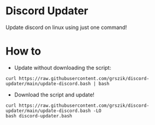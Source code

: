 # Discord Updater
Update discord on linux using just one command!
# How to
- Update without downloading the script:
```
curl https://raw.githubusercontent.com/grszik/discord-updater/main/update-discord.bash | bash
```
- Download the script and update!
```
curl https://raw.githubusercontent.com/grszik/discord-updater/main/update-discord.bash -LO
bash discord-updater.bash
```
